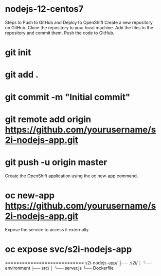 # nodejs-12-centos7

Steps to Push to GitHub and Deploy to OpenShift
Create a new repository on GitHub.
Clone the repository to your local machine.
Add the files to the repository and commit them.
Push the code to GitHub.

# git init
# git add .
# git commit -m "Initial commit"
# git remote add origin https://github.com/yourusername/s2i-nodejs-app.git
# git push -u origin master


Create the OpenShift application using the oc new-app command.
# oc new-app https://github.com/yourusername/s2i-nodejs-app.git


Expose the service to access it externally.
# oc expose svc/s2i-nodejs-app



============================
s2i-nodejs-app/
├── .s2i/
│   └── environment
├── src/
│   └── server.js
└── Dockerfile